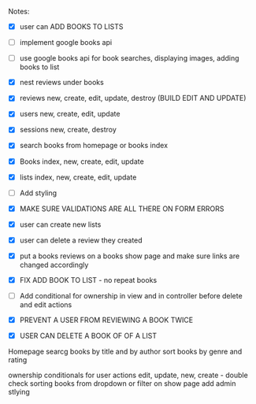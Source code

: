 
Notes:
- [x]  user can ADD BOOKS TO LISTS 
- [ ]  implement google books api 
- [ ]  use google books api for book searches, displaying images, adding books to list
- [x]  nest reviews under books
- [x]  reviews new, create, edit, update, destroy (BUILD EDIT AND UPDATE)
- [x]  users new, create, edit, update
- [x]  sessions new, create, destroy
- [x]  search books from homepage or books index
- [x]  Books index, new, create, edit, update 
- [x]  lists index, new, create, edit, update 
- [ ]  Add styling 
- [x]  MAKE SURE VALIDATIONS ARE ALL THERE ON FORM ERRORS 
- [x]  user can create new lists
- [x]  user can delete a review they created
- [x]  put a books reviews on a books show page and make sure links are changed accordingly 
- [x] FIX ADD BOOK TO LIST - no repeat books 
- [ ] Add conditional for ownership in view and in controller before delete and edit actions 
- [X] PREVENT A USER FROM REVIEWING A BOOK TWICE 
- [x] USER CAN DELETE A BOOK OF OF A LIST 



Homepage
searcg books by title and by author 
sort books by genre and rating




ownership conditionals for user actions edit, update, new, create - double check 
sorting books from dropdown or filter on show page 
add admin 
stlying
